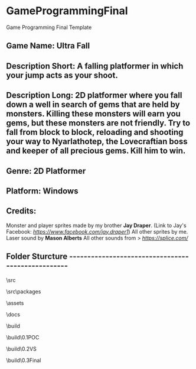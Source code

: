 # GameProgrammingFinal
Game Programming Final Template

## Game Name: Ultra Fall

## Description Short: A falling platformer in which your jump acts as your shoot. 

## Description Long: 2D platformer where you fall down a well in search of gems that are held by monsters. Killing these monsters will earn you gems, but these monsters are not friendly. Try to fall from block to block, reloading and shooting your way to Nyarlathotep, the Lovecraftian boss and keeper of all precious gems. Kill him to win.

## Genre: 2D Platformer

## Platform: Windows

## Credits:
Monster and player sprites made by my brother  **Jay Draper**. (Link to Jay's Facebook: *https://www.facebook.com/jay.draper1*) All other sprites by me.
Laser sound by **Mason Alberts**
All other sounds from > *https://splice.com/*

## Folder Sturcture --------------------------------------------------

\src

\src\packages

\assets

\docs

\build

\build\0.1POC

\build\0.2VS

\build\0.3Final
